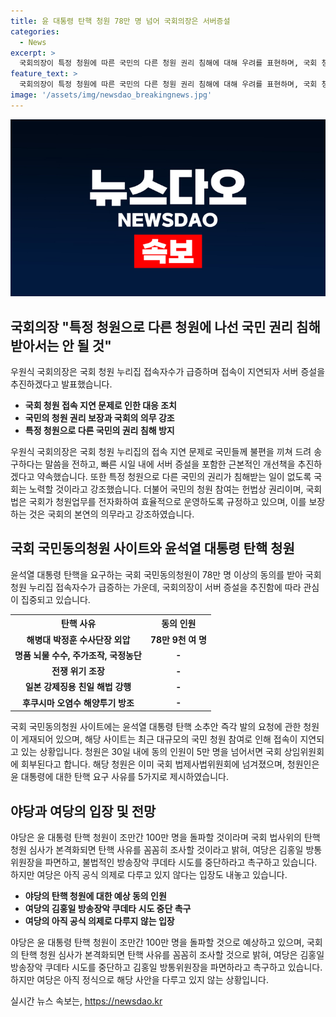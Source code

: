 ```yaml
---
title: 윤 대통령 탄핵 청원 78만 명 넘어 국회의장은 서버증설
categories:
  - News
excerpt: >
  국회의장이 특정 청원에 따른 국민의 다른 청원 권리 침해에 대해 우려를 표현하며, 국회 청원 사이트의 서버 문제를 인정하고 개선을 약속했다. 윤석열 대통령 탄핵을 요구하는 청원이 78만 명 이상의 동의를 받아 청원 인원이 100만 명을 넘을 것이라는 예측이 나오는 가운데, 야당은 탄핵 청원이 빠르게 증가하고 있다고 주장하고 있다. 국회는 현재 청원을 법사위로 회부하고 있는 상황이며, 민주당은 아직 공식 의제로 다루지 않고 있다.
feature_text: >
  국회의장이 특정 청원에 따른 국민의 다른 청원 권리 침해에 대해 우려를 표현하며, 국회 청원 사이트의 서버 문제를 인정하고 개선을 약속했다. 윤석열 대통령 탄핵을 요구하는 청원이 78만 명 이상의 동의를 받아 청원 인원이 100만 명을 넘을 것이라는 예측이 나오는 가운데, 야당은 탄핵 청원이 빠르게 증가하고 있다고 주장하고 있다. 국회는 현재 청원을 법사위로 회부하고 있는 상황이며, 민주당은 아직 공식 의제로 다루지 않고 있다.
image: '/assets/img/newsdao_breakingnews.jpg'
---
```


<p><img src="/assets/img/newsdao_breakingnews.jpg" alt="pcversion 속보" /></p>

<h2 data-ke-size="size26">국회의장 "특정 청원으로 다른 청원에 나선 국민 권리 침해받아서는 안 될 것"</h2>

<p data-ke-size="size16">우원식 국회의장은 국회 청원 누리집 접속자수가 급증하며 접속이 지연되자 서버 증설을 추진하겠다고 발표했습니다.</p>

<ul>
<li><b>국회 청원 접속 지연 문제로 인한 대응 조치</b></li>
<li><b>국민의 청원 권리 보장과 국회의 의무 강조</b></li>
<li><b>특정 청원으로 다른 국민의 권리 침해 방지</b></li>
</ul>

<p data-ke-size="size16">우원식 국회의장은 국회 청원 누리집의 접속 지연 문제로 국민들께 불편을 끼쳐 드려 송구하다는 말씀을 전하고, 빠른 시일 내에 서버 증설을 포함한 근본적인 개선책을 추진하겠다고 약속했습니다. 또한 특정 청원으로 다른 국민의 권리가 침해받는 일이 없도록 국회는 노력할 것이라고 강조했습니다. 더불어 국민의 청원 참여는 헌법상 권리이며, 국회법은 국회가 청원업무를 전자화하여 효율적으로 운영하도록 규정하고 있으며, 이를 보장하는 것은 국회의 본연의 의무라고 강조하였습니다.</p>

<h2 data-ke-size="size26">국회 국민동의청원 사이트와 윤석열 대통령 탄핵 청원</h2>

<p data-ke-size="size16">윤석열 대통령 탄핵을 요구하는 국회 국민동의청원이 78만 명 이상의 동의를 받아 국회 청원 누리집 접속자수가 급증하는 가운데, 국회의장이 서버 증설을 추진함에 따라 관심이 집중되고 있습니다.</p>

<table>
<tr>
<th>탄핵 사유</th>
<th>동의 인원</th>
</tr>
<tr>
<td style="text-align: center; height: 17px;"><b>해병대 박정훈 수사단장 외압</b></td>
<td style="text-align: center; height: 17px;"><b>78만 9천 여 명</b></td>
</tr>
<tr>
<td style="text-align: center; height: 17px;"><b>명품 뇌물 수수, 주가조작, 국정농단</b></td>
<td style="text-align: center; height: 17px;"><b> - </b></td>
</tr>
<tr>
<td style="text-align: center; height: 17px;"><b>전쟁 위기 조장</b></td>
<td style="text-align: center; height: 17px;"><b> - </b></td>
</tr>
<tr>
<td style="text-align: center; height: 17px;"><b>일본 강제징용 친일 해법 강행</b></td>
<td style="text-align: center; height: 17px;"><b> - </b></td>
</tr>
<tr>
<td style="text-align: center; height: 17px;"><b>후쿠시마 오염수 해양투기 방조</b></td>
<td style="text-align: center; height: 17px;"><b> - </b></td>
</tr>
</table>

<p data-ke-size="size16">국회 국민동의청원 사이트에는 윤석열 대통령 탄핵 소추안 즉각 발의 요청에 관한 청원이 게재되어 있으며, 해당 사이트는 최근 대규모의 국민 청원 참여로 인해 접속이 지연되고 있는 상황입니다. 청원은 30일 내에 동의 인원이 5만 명을 넘어서면 국회 상임위원회에 회부된다고 합니다. 해당 청원은 이미 국회 법제사법위원회에 넘겨졌으며, 청원인은 윤 대통령에 대한 탄핵 요구 사유를 5가지로 제시하였습니다.</p>

<h2 data-ke-size="size26">야당과 여당의 입장 및 전망</h2>

<p data-ke-size="size16">야당은 윤 대통령 탄핵 청원이 조만간 100만 명을 돌파할 것이라며 국회 법사위의 탄핵 청원 심사가 본격화되면 탄핵 사유를 꼼꼼히 조사할 것이라고 밝혀, 여당은 김홍일 방통위원장을 파면하고, 불법적인 방송장악 쿠데타 시도를 중단하라고 촉구하고 있습니다. 하지만 여당은 아직 공식 의제로 다루고 있지 않다는 입장도 내놓고 있습니다.</p>

<ul>
<li><b>야당의 탄핵 청원에 대한 예상 동의 인원</b></li>
<li><b>여당의 김홍일 방송장악 쿠데타 시도 중단 촉구</b></li>
<li><b>여당의 아직 공식 의제로 다루지 않는 입장</b></li>
</ul>

<p data-ke-size="size16">야당은 윤 대통령 탄핵 청원이 조만간 100만 명을 돌파할 것으로 예상하고 있으며, 국회의 탄핵 청원 심사가 본격화되면 탄핵 사유를 꼼꼼히 조사할 것으로 밝혀, 여당은 김홍일 방송장악 쿠데타 시도를 중단하고 김홍일 방통위원장을 파면하라고 촉구하고 있습니다. 하지만 여당은 아직 정식으로 해당 사안을 다루고 있지 않는 상황입니다.</p>
실시간 뉴스 속보는, <a href="https://newsdao.kr" rel="dofollow">https://newsdao.kr</a>


